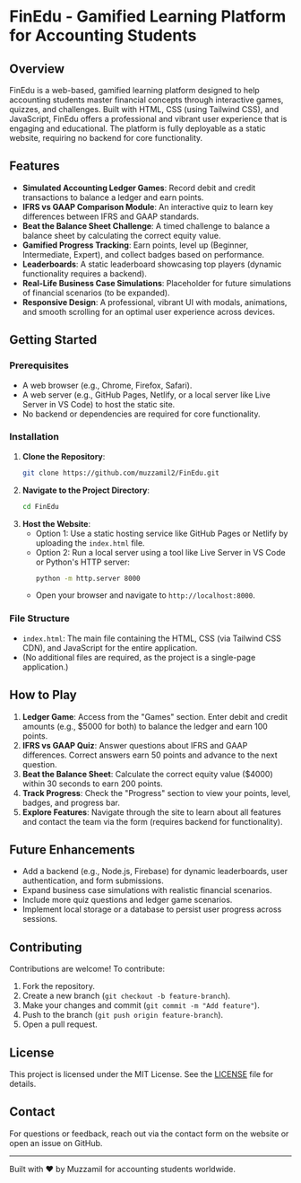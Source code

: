 # FinEdu - Gamified Learning Platform for Accounting Students

## Overview
FinEdu is a web-based, gamified learning platform designed to help accounting students master financial concepts through interactive games, quizzes, and challenges. Built with HTML, CSS (using Tailwind CSS), and JavaScript, FinEdu offers a professional and vibrant user experience that is engaging and educational. The platform is fully deployable as a static website, requiring no backend for core functionality.

## Features
- **Simulated Accounting Ledger Games**: Record debit and credit transactions to balance a ledger and earn points.
- **IFRS vs GAAP Comparison Module**: An interactive quiz to learn key differences between IFRS and GAAP standards.
- **Beat the Balance Sheet Challenge**: A timed challenge to balance a balance sheet by calculating the correct equity value.
- **Gamified Progress Tracking**: Earn points, level up (Beginner, Intermediate, Expert), and collect badges based on performance.
- **Leaderboards**: A static leaderboard showcasing top players (dynamic functionality requires a backend).
- **Real-Life Business Case Simulations**: Placeholder for future simulations of financial scenarios (to be expanded).
- **Responsive Design**: A professional, vibrant UI with modals, animations, and smooth scrolling for an optimal user experience across devices.

## Getting Started

### Prerequisites
- A web browser (e.g., Chrome, Firefox, Safari).
- A web server (e.g., GitHub Pages, Netlify, or a local server like Live Server in VS Code) to host the static site.
- No backend or dependencies are required for core functionality.

### Installation
1. **Clone the Repository**:
   ```bash
   git clone https://github.com/muzzamil2/FinEdu.git
   ```
2. **Navigate to the Project Directory**:
   ```bash
   cd FinEdu
   ```
3. **Host the Website**:
   - Option 1: Use a static hosting service like GitHub Pages or Netlify by uploading the `index.html` file.
   - Option 2: Run a local server using a tool like Live Server in VS Code or Python's HTTP server:
     ```bash
     python -m http.server 8000
     ```
   - Open your browser and navigate to `http://localhost:8000`.

### File Structure
- `index.html`: The main file containing the HTML, CSS (via Tailwind CSS CDN), and JavaScript for the entire application.
- (No additional files are required, as the project is a single-page application.)

## How to Play
1. **Ledger Game**: Access from the "Games" section. Enter debit and credit amounts (e.g., $5000 for both) to balance the ledger and earn 100 points.
2. **IFRS vs GAAP Quiz**: Answer questions about IFRS and GAAP differences. Correct answers earn 50 points and advance to the next question.
3. **Beat the Balance Sheet**: Calculate the correct equity value ($4000) within 30 seconds to earn 200 points.
4. **Track Progress**: Check the "Progress" section to view your points, level, badges, and progress bar.
5. **Explore Features**: Navigate through the site to learn about all features and contact the team via the form (requires backend for functionality).

## Future Enhancements
- Add a backend (e.g., Node.js, Firebase) for dynamic leaderboards, user authentication, and form submissions.
- Expand business case simulations with realistic financial scenarios.
- Include more quiz questions and ledger game scenarios.
- Implement local storage or a database to persist user progress across sessions.

## Contributing
Contributions are welcome! To contribute:
1. Fork the repository.
2. Create a new branch (`git checkout -b feature-branch`).
3. Make your changes and commit (`git commit -m "Add feature"`).
4. Push to the branch (`git push origin feature-branch`).
5. Open a pull request.

## License
This project is licensed under the MIT License. See the [LICENSE](LICENSE) file for details.

## Contact
For questions or feedback, reach out via the contact form on the website or open an issue on GitHub.

---

Built with ❤️ by Muzzamil for accounting students worldwide.
